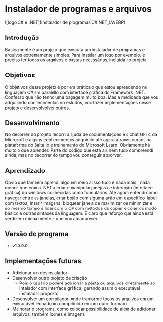 # Instalador de programas e arquivos

![logo C# e .NET](Instalador de programas\C#.NET_1.WEBP)

## Introdução

Basicamente é um projeto que executa um instalador de programas e arquivos extremamente simples. Para instalar um jogo por exemplo, é preciso ter todos os arquivos  e pastas necessárias, incluida no projeto.

## Objetivos

O objetivos desse projeto é por em prática o que estou aprendendo na linguagem C# em paralello com interface gráfica do Framework .NET. Confesso que não tenho uma bagagem muito boa. Mas a medidada que vou adquirindo conhecimentos no estudos, vou fazer implementações nesse projeto e desenvolvolver outros.

## Desenvolvimento

No decorrer do projeto recorri a ajuda de documentações e o chat GPT4 da Microsoft e alguns conhecimentos adquirido até agora através cursos na plataforma do Balta.io e treinamento do Microsoft Learn. Obviamente há muito o que aprender. Parte do código que está ali, nem tudo compreendi ainda, mas no decorrer do tempo vou conseguir absorver.

## Aprendizado

Óbvio que também aprendi algo em meio a isso tudo e nada mais , nada menos que com a .NET a criar e manipular janejas de interação (interface gráfica) do windows conhecidas como formulários. Até agora entendi como navegar entre as janelas, criar botão com alguma ação em específíco, label com textos, inserir imagens, bloquear janela de maximizar ou minimizar e ao mesmo tempo a lidar com o C# com métodos de copiar e colar de modo básico e outras sintaxes da linguagem. É claro que reforço que ainda está verde em minha mente e que vou amadurecer.

## Versão do programa
- v1.0.0.0

## Implementações futuras

- Adicionar um desinstalador
- Desenvolver outro projeto de criação
  - Pois o usuário poderé adicionar a pasta ou arquivos diretamente ao intalador com interface gráfica, gerando assim o executável instalador proposto
- Desenvolver um compilador, onde tranforme todos os arquivos em um executável fechado ou comprimido em um outro formato
- Melhorar o programa, como colocar possibilidade de além de adicionar arquivos, também ícones e imagens
